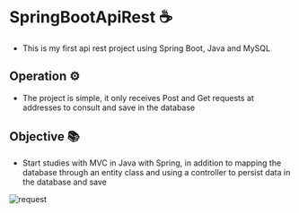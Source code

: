 # SpringBootApiRest ☕


 - This is my first api rest project using Spring Boot, Java and MySQL
 
## Operation ⚙
 - The project is simple, it only receives Post and Get requests at addresses to consult and save in the database

## Objective 📚

 - Start studies with MVC in Java with Spring, in addition to mapping the database through an entity class and using a controller to persist data in the database and save


![request](https://user-images.githubusercontent.com/63372442/110176915-d71cc580-7de2-11eb-9865-8a2e7d30f41a.png)
